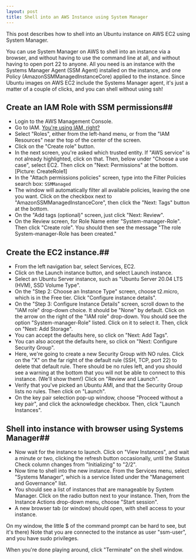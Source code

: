 ```yaml
---
layout: post
title: Shell into an AWS Instance using System Manager
---
```

This post describes how to shell into an Ubuntu instance on AWS EC2 using System Manager.

You can use System Manager on AWS to shell into an instance via a browser, and without having to use the command line at all, and without having to open port 22 to anyone.
All you need is an instance with the Systems Manager Agent (SSM Agent) installed on the instance, and one Policy (AmazonSSMManagedInstanceCore) applied to the instance.
Since Ubuntu images on AWS EC2 include the Systems Manager agent, it's just a matter of a couple of clicks, and you can shell without using ssh!

## Create an IAM Role with SSM permissions##
* Login to the AWS Management Console. 
* Go to IAM.  [You're using IAM, right?](https://docs.aws.amazon.com/IAM/latest/UserGuide/introduction.html)
* Select "Roles", either from the left-hand menu, or from the "IAM Resources" near the top of the center of the screen.
* Click on the "Create role" button.
* In the next screen, you're asked which trusted entity. If "AWS service" is not already highlighted, click on that.  Then, below under "Choose a use case", select EC2. Then click on "Next: Permissions" at the bottom.  [Picture: CreateRole1]
* In the "Attach permissions policies" screen, type into the Filter Policies search box:
  `SSMManaged`
* The window will automatically filter all available policies, leaving the one you want. Click on the checkbox next to "AmazonSSMManagedInstanceCore", then click the "Next: Tags" button at the bottom.
* On the "Add tags (optional)" screen, just click "Next: Review".
* On the Review screen, for Role Name enter "System-manager-Role".  Then click "Create role". You should then see the message "The role System-manager-Role has been created."

## Create the EC2 instance.##
* From the left navigation bar, select Services, EC2.
* Click on the Launch instance button, and select Launch instance.
* Select an Ubuntu Server instance, such as "Ubuntu Server 20.04 LTS (HVM), SSD Volume Type". 
* On the "Step 2: Choose an Instance Type" screen, choose t2.micro, which is in the Free tier. Click "Configure instance details".
* On the "Step 3: Configure Instance Details" screen, scroll down to the "IAM role" drop-down choice.  It should be "None" by default.  Click on the arrow on the right of the "IAM role" drop-down.  You should see the option "System-manager-Role" listed.  Click on it to select it.  Then, click on "Next: Add Storage".
* You can accept the defaults here, so click on "Next: Add Tags".
* You can also accept the defaults here, so click on "Next: Configure Security Group".
* Here, we're going to create a new Security Group with NO rules.  Click on the "X" on the far right of the default rule (SSH, TCP, port 22) to delete that default rule.  There should be no rules left, and you should see a warning at the bottom that you will not be able to connect to this instance.  (We'll show them!)  Click on "Review and Launch".
* Verify that you've picked an Ubuntu AMI, and that the Security Group lists no rules.  Then click on "Launch".
* On the key pair selection pop-up window, choose "Proceed without a key pair", and click the acknowledge checkbox.  Then, click "Launch Instances".

## Shell into instance with browser using Systems Manager##
* Now wait for the instance to launch. Click on "View Instances", and wait a minute or two, clicking the refresh button occasionally, until the Status Check column changes from "Initializing" to "2/2".
* Now time to shell into the new instance.  From the Services menu, select "Systems Manager", which is a service listed under the "Management and Governance" list.
* You should see a list of instances that are manageable by System Manager. Click on the radio button next to your instance.  Then, from the Instance Actions drop-down menu, choose "Start session".
* A new browser tab (or window) should open, with shell access to your instance.  

On my window, the little $ of the command prompt can be hard to see, but it's there)
Note that you are connected to the instance as user "ssm-user", and you have sudo privileges.

When you're done playing around, click "Terminate" on the shell window.
